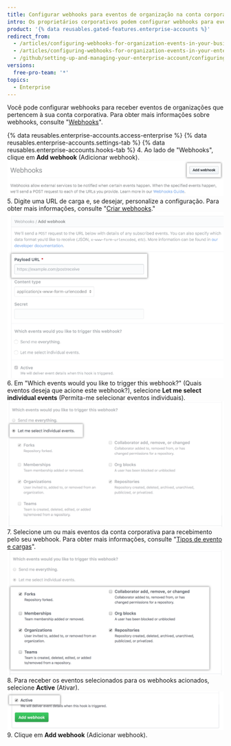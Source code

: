 ```yaml
---
title: Configurar webhooks para eventos de organização na conta corporativa
intro: Os proprietários corporativos podem configurar webhooks para eventos na organização pertencentes a uma conta corporativa.
product: '{% data reusables.gated-features.enterprise-accounts %}'
redirect_from:
  - /articles/configuring-webhooks-for-organization-events-in-your-business-account/
  - /articles/configuring-webhooks-for-organization-events-in-your-enterprise-account
  - /github/setting-up-and-managing-your-enterprise-account/configuring-webhooks-for-organization-events-in-your-enterprise-account
versions:
  free-pro-team: '*'
topics:
  - Enterprise
---
```


Você pode configurar webhooks para receber eventos de organizações que pertencem à sua conta corporativa. Para obter mais informações sobre webhooks, consulte "[Webhooks](/webhooks/)".

{% data reusables.enterprise-accounts.access-enterprise %}
{% data reusables.enterprise-accounts.settings-tab %}
{% data reusables.enterprise-accounts.hooks-tab %}
4. Ao lado de "Webhooks", clique em **Add webhook** (Adicionar webhook). ![Botão Add webhook (Adicionar webhook) na barra lateral Webhooks](/assets/images/help/business-accounts/add-webhook-button.png)
5. Digite uma URL de carga e, se desejar, personalize a configuração. Para obter mais informações, consulte "[Criar webhooks](/webhooks/creating/#creating-webhooks)." ![Campos para URL da carga e outras opções de personalização](/assets/images/help/business-accounts/webhook-payload-url-and-customization-options.png)
6. Em "Which events would you like to trigger this webhook?" (Quais eventos deseja que acione este webhook?), selecione **Let me select individual events** (Permita-me selecionar eventos individuais). ![Seleção de eventos individuais](/assets/images/help/business-accounts/webhook-let-me-select-individual-events.png)
7. Selecione um ou mais eventos da conta corporativa para recebimento pelo seu webhook. Para obter mais informações, consulte "[Tipos de evento e cargas](/webhooks/event-payloads/)". ![Seleção de eventos individuais](/assets/images/help/business-accounts/webhook-selected-events.png)
8. Para receber os eventos selecionados para os webhooks acionados, selecione **Active** (Ativar). ![Seleção de eventos individuais](/assets/images/help/business-accounts/webhook-active.png)
9. Clique em **Add webhook** (Adicionar webhook).
